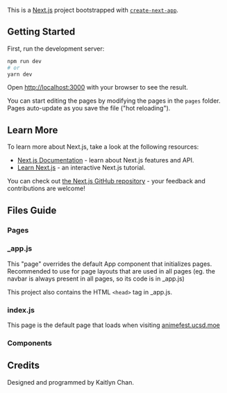 This is a [Next.js](https://nextjs.org/) project bootstrapped with [`create-next-app`](https://github.com/vercel/next.js/tree/canary/packages/create-next-app).

## Getting Started

First, run the development server:

```bash
npm run dev
# or
yarn dev
```

Open [http://localhost:3000](http://localhost:3000) with your browser to see the result.

You can start editing the pages by modifying the pages in the `pages` folder. Pages auto-update as you save the file ("hot reloading").

## Learn More

To learn more about Next.js, take a look at the following resources:

- [Next.js Documentation](https://nextjs.org/docs) - learn about Next.js features and API.
- [Learn Next.js](https://nextjs.org/learn) - an interactive Next.js tutorial.

You can check out [the Next.js GitHub repository](https://github.com/vercel/next.js/) - your feedback and contributions are welcome!

## Files Guide

### **Pages**

### _app.js

This "page" overrides the default App component that initializes pages. Recommended to use for page layouts that are used in all pages (eg. the navbar is always present in all pages, so its code is in _app.js)

This project also contains the HTML `<head>` tag in _app.js.

### index.js

This page is the default page that loads when visiting [animefest.ucsd.moe](https://animefest.ucsd.moe)

### **Components**

###

## Credits

Designed and programmed by Kaitlyn Chan.
